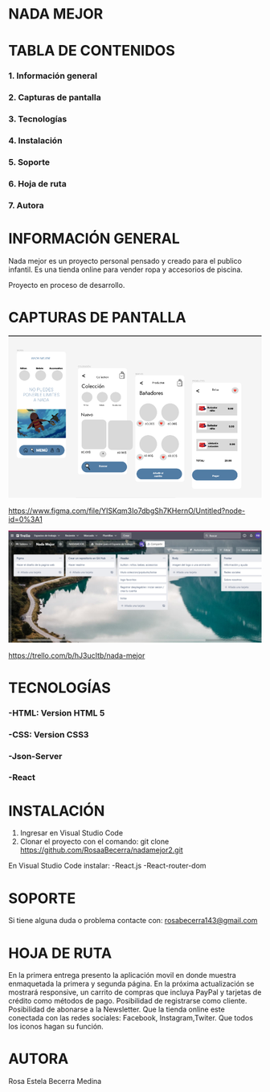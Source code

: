  # NADA MEJOR 


# TABLA DE CONTENIDOS
### 1. Información general
### 2. Capturas de pantalla
### 3. Tecnologías
### 4. Instalación
### 5. Soporte
### 6. Hoja de ruta
### 7. Autora


# INFORMACIÓN GENERAL
Nada mejor es un proyecto personal pensado y creado para el publico infantil.
Es una tienda online para vender ropa y accesorios de piscina.
 
Proyecto en proceso de desarrollo.



# CAPTURAS DE PANTALLA 


![](src/img/captura01.png)

https://www.figma.com/file/YISKqm3Io7dbgSh7KHernO/Untitled?node-id=0%3A1

![](src/img/trello.png)

https://trello.com/b/hJ3ucItb/nada-mejor


# TECNOLOGÍAS

### -HTML: Version HTML 5
### -CSS: Version CSS3
### -Json-Server
### -React

# INSTALACIÓN

1. Ingresar en Visual Studio Code
2. Clonar el proyecto con el comando:
git clone https://github.com/RosaaBecerra/nadamejor2.git

En Visual Studio Code instalar:
-React.js
-React-router-dom


# SOPORTE

Si tiene alguna duda o problema contacte con:
rosabecerra143@gmail.com

# HOJA DE RUTA

En la primera entrega presento la aplicación movil en donde muestra enmaquetada la primera y segunda página.
En la próxima actualización se mostrará responsive, un carrito de compras que incluya PayPal y tarjetas de crédito como métodos de pago.
Posibilidad de registrarse como cliente.
Posibilidad de abonarse a la Newsletter.
Que la tienda online este conectada con las redes sociales: Facebook, Instagram,Twiter.
Que todos los iconos hagan su función.



# AUTORA
Rosa Estela Becerra Medina


